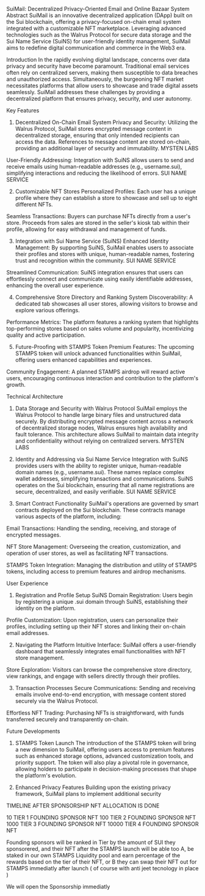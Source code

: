 SuiMail: Decentralized Privacy-Oriented Email and Online Bazaar System
Abstract
SuiMail is an innovative decentralized application (DApp) built on the Sui blockchain, offering a privacy-focused on-chain email system integrated with a customizable NFT marketplace. Leveraging advanced technologies such as the Walrus Protocol for secure data storage and the Sui Name Service (SuiNS) for user-friendly identity management, SuiMail aims to redefine digital communication and commerce in the Web3 era.

Introduction
In the rapidly evolving digital landscape, concerns over data privacy and security have become paramount. Traditional email services often rely on centralized servers, making them susceptible to data breaches and unauthorized access. Simultaneously, the burgeoning NFT market necessitates platforms that allow users to showcase and trade digital assets seamlessly. SuiMail addresses these challenges by providing a decentralized platform that ensures privacy, security, and user autonomy.

Key Features
1. Decentralized On-Chain Email System
Privacy and Security: Utilizing the Walrus Protocol, SuiMail stores encrypted message content in decentralized storage, ensuring that only intended recipients can access the data. References to message content are stored on-chain, providing an additional layer of security and immutability. 
MYSTEN LABS

User-Friendly Addressing: Integration with SuiNS allows users to send and receive emails using human-readable addresses (e.g., username.sui), simplifying interactions and reducing the likelihood of errors. 
SUI NAME SERVICE

2. Customizable NFT Stores
Personalized Profiles: Each user has a unique profile where they can establish a store to showcase and sell up to eight different NFTs.

Seamless Transactions: Buyers can purchase NFTs directly from a user's store. Proceeds from sales are stored in the seller's kiosk tab within their profile, allowing for easy withdrawal and management of funds.

3. Integration with Sui Name Service (SuiNS)
Enhanced Identity Management: By supporting SuiNS, SuiMail enables users to associate their profiles and stores with unique, human-readable names, fostering trust and recognition within the community. 
SUI NAME SERVICE

Streamlined Communication: SuiNS integration ensures that users can effortlessly connect and communicate using easily identifiable addresses, enhancing the overall user experience.

4. Comprehensive Store Directory and Ranking System
Discoverability: A dedicated tab showcases all user stores, allowing visitors to browse and explore various offerings.

Performance Metrics: The platform features a ranking system that highlights top-performing stores based on sales volume and popularity, incentivizing quality and active participation.

5. Future-Proofing with STAMPS Token
Premium Features: The upcoming STAMPS token will unlock advanced functionalities within SuiMail, offering users enhanced capabilities and experiences.

Community Engagement: A planned STAMPS airdrop will reward active users, encouraging continuous interaction and contribution to the platform's growth.

Technical Architecture
1. Data Storage and Security with Walrus Protocol
SuiMail employs the Walrus Protocol to handle large binary files and unstructured data securely. By distributing encrypted message content across a network of decentralized storage nodes, Walrus ensures high availability and fault tolerance. This architecture allows SuiMail to maintain data integrity and confidentiality without relying on centralized servers. 
MYSTEN LABS

2. Identity and Addressing via Sui Name Service
Integration with SuiNS provides users with the ability to register unique, human-readable domain names (e.g., username.sui). These names replace complex wallet addresses, simplifying transactions and communications. SuiNS operates on the Sui blockchain, ensuring that all name registrations are secure, decentralized, and easily verifiable. 
SUI NAME SERVICE

3. Smart Contract Functionality
SuiMail's operations are governed by smart contracts deployed on the Sui blockchain. These contracts manage various aspects of the platform, including:

Email Transactions: Handling the sending, receiving, and storage of encrypted messages.

NFT Store Management: Overseeing the creation, customization, and operation of user stores, as well as facilitating NFT transactions.

STAMPS Token Integration: Managing the distribution and utility of STAMPS tokens, including access to premium features and airdrop mechanisms.

User Experience
1. Registration and Profile Setup
SuiNS Domain Registration: Users begin by registering a unique .sui domain through SuiNS, establishing their identity on the platform.

Profile Customization: Upon registration, users can personalize their profiles, including setting up their NFT stores and linking their on-chain email addresses.

2. Navigating the Platform
Intuitive Interface: SuiMail offers a user-friendly dashboard that seamlessly integrates email functionalities with NFT store management.

Store Exploration: Visitors can browse the comprehensive store directory, view rankings, and engage with sellers directly through their profiles.

3. Transaction Processes
Secure Communications: Sending and receiving emails involve end-to-end encryption, with message content stored securely via the Walrus Protocol.

Effortless NFT Trading: Purchasing NFTs is straightforward, with funds transferred securely and transparently on-chain.

Future Developments
1. STAMPS Token Launch
The introduction of the STAMPS token will bring a new dimension to SuiMail, offering users access to premium features such as enhanced storage options, advanced customization tools, and priority support. The token will also play a pivotal role in governance, allowing holders to participate in decision-making processes that shape the platform's evolution.

2. Enhanced Privacy Features
Building upon the existing privacy framework, SuiMail plans to implement additional security




TIMELINE AFTER SPONSORSHIP NFT ALLOCATION IS DONE

10 TIER 1 FOUNDING SPONSOR NFT
100 TIER 2 FOUNDING SPONSOR NFT
1000 TIER 3 FOUNDING SPONSOR NFT
10000 TIER 4 FOUNDING SPONSOR NFT

Founding sponsors will be ranked in Tier by the amount of SUI they sponsorered, and their NFT after the STAMPS launch will be able too A, be staked in our own STAMPS Liquidity pool and earn percentage of the rewards based on the tier of their NFT, or B they can swap their NFT out for STAMPS immediatly after launch ( of course with anti jeet tecnology in place )

We will open the Sponsorship immediatly